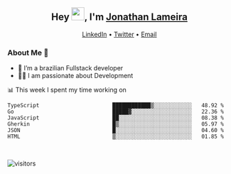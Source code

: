 <h2 align="center">Hey <img src="https://github.com/TheDudeThatCode/TheDudeThatCode/blob/master/Assets/Hi.gif" width="29">, I'm <a href="https://www.linkedin.com/in/jonathanlameira/">Jonathan Lameira</a></h2>
<p align="center">
  <a href="https://www.linkedin.com/in/jonathanlameira/">LinkedIn</a> •
  <a href="https://twitter.com/jlameira">Twitter</a> •
  <a href="mailto:jlameira@gmail.com">Email</a>
</p>

### About Me 🚀
- 🌱  I’m a brazilian Fullstack developer</br>
- 👨‍💻  I am passionate about Development</br>

<!-- ![Jonathan Lameira github stats](https://github-readme-stats.vercel.app/api?username=jlameirameli&show_icons=true&hide_border=true)&nbsp;&nbsp; -->

📊 This week I spent my time working on
<!--START_SECTION:waka-->

```text
TypeScript                       ████████████▒░░░░░░░░░░░░   48.92 %
Go                               █████▓░░░░░░░░░░░░░░░░░░░   22.36 %
JavaScript                       ██░░░░░░░░░░░░░░░░░░░░░░░   08.38 %
Gherkin                          █▒░░░░░░░░░░░░░░░░░░░░░░░   05.97 %
JSON                             █░░░░░░░░░░░░░░░░░░░░░░░░   04.60 %
HTML                             ▒░░░░░░░░░░░░░░░░░░░░░░░░   01.85 %
```

<!--END_SECTION:waka-->

<br />

![visitors](https://visitor-badge.laobi.icu/badge?page_id=jlameira.jlameira)
